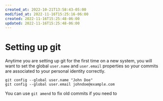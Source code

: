 ```yaml
---
created_at: 2022-10-21T13:58:43-05:00
modified_at: 2022-11-16T15:25:16-06:00
created: 2022-11-16T15:25:48-06:00
updated: 2022-11-16T15:25:48-06:00
---
```


# Setting up git

Anytime you are setting up git for the first time on a new system, you will want to set the global `user.name` and `user.email` properties so your commits are associated to your personal identity correctly.

```console
git config --global user.name "John Doe"
git config --global user.email johndoe@example.com
```

You can use `git amend` to fix old commits if you need to 